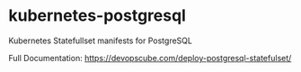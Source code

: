 # kubernetes-postgresql
Kubernetes Statefullset manifests for PostgreSQL

Full Documentation: https://devopscube.com/deploy-postgresql-statefulset/